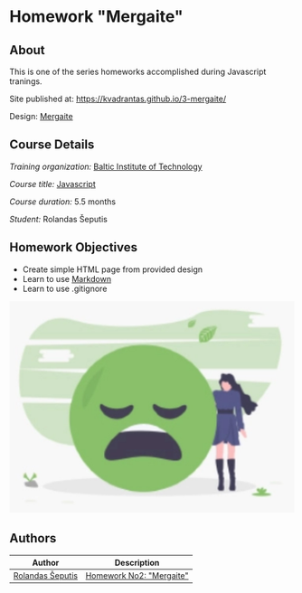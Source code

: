 # Homework "Mergaite"

## About

This is one of the series homeworks accomplished during Javascript tranings.

Site published at: https://kvadrantas.github.io/3-mergaite/

Design: [Mergaite](https://media.discordapp.net/attachments/850245533838868480/850246211415834634/unknown.png)

## Course Details
*Training organization:* [Baltic Institute of Technology](https://bit.lt/)

*Course title:* [Javascript](https://bit.lt/studijos/javascript-studijos/)

*Course duration:* 5.5 months

*Student:* Rolandas Šeputis

## Homework Objectives
- Create simple HTML page from provided design
- Learn to use [Markdown](https://guides.github.com/features/mastering-markdown/)
- Learn to use .gitignore




![Mergaite](/mergaite.jpg)


## Authors


Author | Description
------------ | -------------
[Rolandas Šeputis](https://github.com/kvadrantas)| [Homework No2: "Mergaite"](https://kvadrantas.github.io/3-mergaite/)

